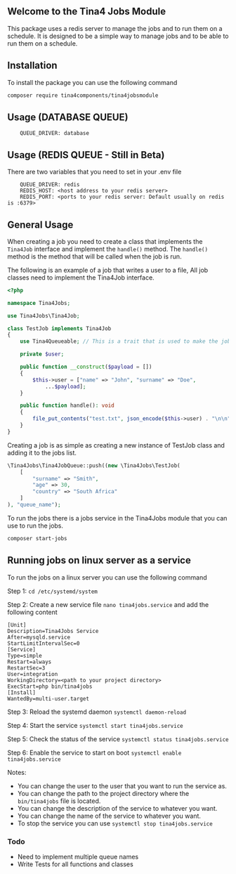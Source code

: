 ## Welcome to the Tina4 Jobs Module


This package uses a redis server to manage the jobs and to run them on a schedule. It is designed to be a simple way to manage jobs and to be able to run them on a schedule.

## Installation

To install the package you can use the following command

```bash
composer require tina4components/tina4jobsmodule
```

## Usage (DATABASE QUEUE)

```dotenv
    QUEUE_DRIVER: database
```

## Usage (REDIS QUEUE - Still in Beta) 

There are two variables that you need to set in your .env file

```dotenv
    QUEUE_DRIVER: redis
    REDIS_HOST: <host address to your redis server>
    REDIS_PORT: <ports to your redis server: Default usually on redis is :6379>
```

## General Usage

When creating a job you need to create a class that implements the `Tina4Job` interface and implement the `handle()` method. 
The `handle()` method is the method that will be called when the job is run.

The following is an example of a job that writes a user to a file, All job classes need to implement the Tina4Job interface.

```php
<?php

namespace Tina4Jobs;

use Tina4Jobs\Tina4Job;

class TestJob implements Tina4Job
{
    use Tina4Queueable; // This is a trait that is used to make the job queueable

    private $user;

    public function __construct($payload = [])
    {
        $this->user = ["name" => "John", "surname" => "Doe",
            ...$payload];
    }

    public function handle(): void
    {
        file_put_contents("test.txt", json_encode($this->user) . "\n\n", FILE_APPEND);
    }
}
```

Creating a job is as simple as creating a new instance of TestJob class and adding it to the jobs list.

```php
\Tina4Jobs\Tina4JobQueue::push((new \Tina4Jobs\TestJob(
    [
        "surname" => "Smith", 
        "age" => 30, 
        "country" => "South Africa"
    ]
), "queue_name");
```

To run the jobs there is a jobs service in the Tina4Jobs module that you can use to run the jobs.

```bash
composer start-jobs
```

## Running jobs on linux server as a service

To run the jobs on a linux server you can use the following command

Step 1: `cd /etc/systemd/system`

Step 2: Create a new service file `nano tina4jobs.service` and add the following content

```
[Unit]
Description=Tina4Jobs Service
After=mysqld.service
StartLimitIntervalSec=0
[Service]
Type=simple
Restart=always
RestartSec=3
User=integration
WorkingDirectory=<path to your project directory>
ExecStart=php bin/tina4jobs
[Install]
WantedBy=multi-user.target
```

Step 3: Reload the systemd daemon `systemctl daemon-reload`

Step 4: Start the service `systemctl start tina4jobs.service`

Step 5: Check the status of the service `systemctl status tina4jobs.service`

Step 6: Enable the service to start on boot `systemctl enable tina4jobs.service`

Notes:
- You can change the user to the user that you want to run the service as.
- You can change the path to the project directory where the `bin/tina4jobs` file is located.
- You can change the description of the service to whatever you want.
- You can change the name of the service to whatever you want.
- To stop the service you can use `systemctl stop tina4jobs.service`



### Todo

- Need to implement multiple queue names
- Write Tests for all functions and classes
